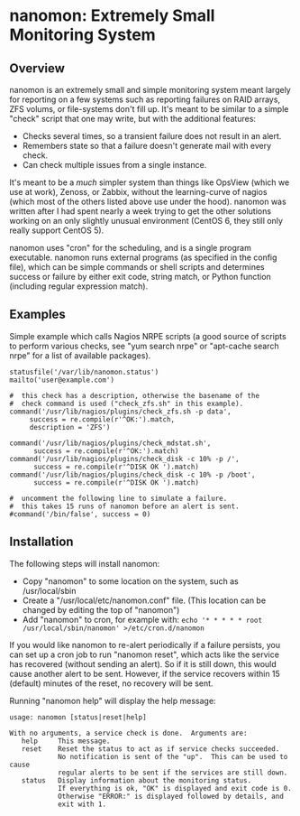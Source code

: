nanomon: Extremely Small Monitoring System
==========================================

Overview
--------

nanomon is an extremely small and simple monitoring system meant largely
for reporting on a few systems such as reporting failures on RAID arrays,
ZFS volums, or file-systems don't fill up.  It's meant to be similar to
a simple "check" script that one may write, but with the additional
features:

   - Checks several times, so a transient failure does not result in an alert.
   - Remembers state so that a failure doesn't generate mail with every check.
   - Can check multiple issues from a single instance.

It's meant to be a *much* simpler system than things like OpsView (which we
use at work), Zenoss, or Zabbix, without the learning-curve of nagios
(which most of the others listed above use under the hood).  nanomon was
written after I had spent nearly a week trying to get the other solutions
working on an only slightly unusual environment (CentOS 6, they still only
really support CentOS 5).

nanomon uses "cron" for the scheduling, and is a single program executable.
nanomon runs external programs (as specified in the config file), which can
be simple commands or shell scripts and determines success or failure by
either exit code, string match, or Python function (including regular
expression match).

Examples
--------

Simple example which calls Nagios NRPE scripts (a good source of scripts to
perform various checks, see "yum search nrpe" or "apt-cache search nrpe"
for a list of available packages).

    statusfile('/var/lib/nanomon.status')
    mailto('user@example.com')

    #  this check has a description, otherwise the basename of the
    #  check command is used ("check_zfs.sh" in this example).
    command('/usr/lib/nagios/plugins/check_zfs.sh -p data',
         success = re.compile(r'^OK:').match,
         description = 'ZFS')

    command('/usr/lib/nagios/plugins/check_mdstat.sh',
          success = re.compile(r'^OK:').match)
    command('/usr/lib/nagios/plugins/check_disk -c 10% -p /',
          success = re.compile(r'^DISK OK ').match)
    command('/usr/lib/nagios/plugins/check_disk -c 10% -p /boot',
          success = re.compile(r'^DISK OK ').match)

    #  uncomment the following line to simulate a failure.
    #  this takes 15 runs of nanomon before an alert is sent.
    #command('/bin/false', success = 0)

Installation
------------

The following steps will install nanomon:

   - Copy "nanomon" to some location on the system, such as /usr/local/sbin
   - Create a "/usr/local/etc/nanomon.conf" file.  (This location can be
     changed by editing the top of "nanomon")
   - Add "nanomon" to cron, for example with: `echo '* * * * * root
     /usr/local/sbin/nanomon' >/etc/cron.d/nanomon`

If you would like nanomon to re-alert periodically if a failure persists,
you can set up a cron job to run "nanomon reset", which acts like the
service has recovered (without sending an alert).  So if it is still down,
this would cause another alert to be sent.  However, if the service
recovers within 15 (default) minutes of the reset, no recovery will be
sent.

Running "nanomon help" will display the help message:

    usage: nanomon [status|reset|help]

    With no arguments, a service check is done.  Arguments are:
       help     This message.
       reset    Reset the status to act as if service checks succeeded.
                No notification is sent of the "up".  This can be used to cause
                regular alerts to be sent if the services are still down.
       status   Display information about the monitoring status.
                If everything is ok, "OK" is displayed and exit code is 0.
                Otherwise "ERROR:" is displayed followed by details, and
                exit with 1.
